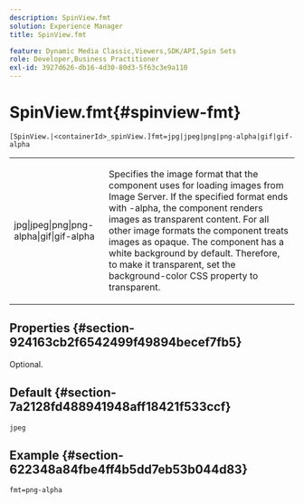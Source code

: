 ```yaml
---
description: SpinView.fmt
solution: Experience Manager
title: SpinView.fmt

feature: Dynamic Media Classic,Viewers,SDK/API,Spin Sets
role: Developer,Business Practitioner
exl-id: 3927d626-db16-4d30-80d3-5f63c3e9a110
---
```

# SpinView.fmt{#spinview-fmt}

 `[SpinView.|<containerId>_spinView.]fmt=jpg|jpeg|png|png-alpha|gif|gif-alpha`

<table id="table_441553CD34C94A58A9D7CBF772DEDDB6"> 
 <tbody> 
  <tr> 
   <td colname="col1"> <p> <span class="codeph"> jpg|jpeg|png|png-alpha|gif|gif-alpha</span> </p> </td> 
   <td colname="col2"> <p> Specifies the image format that the component uses for loading images from Image Server. If the specified format ends with <span class="codeph"> -alpha</span>, the component renders images as transparent content. For all other image formats the component treats images as opaque. The component has a white background by default. Therefore, to make it transparent, set the <span class="codeph"> background-color</span> CSS property to <span class="codeph"> transparent</span>. </p> </td> 
  </tr> 
 </tbody> 
</table>

## Properties {#section-924163cb2f6542499f49894becef7fb5}

Optional.

## Default {#section-7a2128fd488941948aff18421f533ccf}

`jpeg`

## Example {#section-622348a84fbe4ff4b5dd7eb53b044d83}

`fmt=png-alpha`
